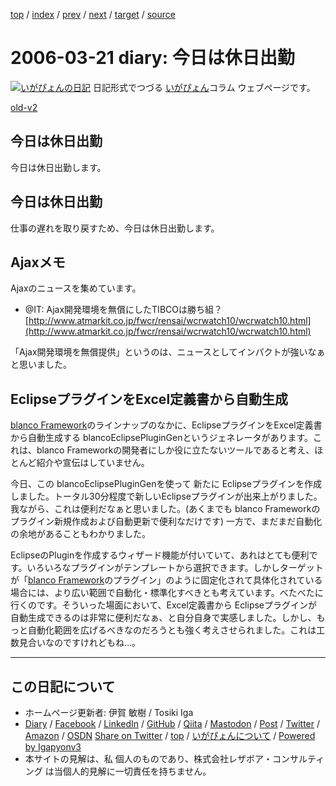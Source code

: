 [top](../index.html) 
 / [index](index.html) 
 / [prev](ig060318.html) 
 / [next](ig060322.html) 
 / [target](https://www.igapyon.jp/igapyon/diary/2006/ig060321.html) 
 / [source](https://github.com/igapyon/diary/blob/master/2006/ig060321.src.md) 

2006-03-21 diary: 今日は休日出勤
=====================================================================================================
[![いがぴょんの日記](https://www.igapyon.jp/igapyon/diary/images/iga202308_64.jpg "いがぴょん")](https://www.igapyon.jp/igapyon/diary/memo/memoigapyon.html) 日記形式でつづる [いがぴょん](https://www.igapyon.jp/igapyon/diary/memo/memoigapyon.html)コラム ウェブページです。

[old-v2](ig060321-orig.html)

## 今日は休日出勤

今日は休日出勤します。


## 今日は休日出勤

仕事の遅れを取り戻すため、今日は休日出勤します。

## Ajaxメモ

Ajaxのニュースを集めています。

* @IT: Ajax開発環境を無償にしたTIBCOは勝ち組？
  [http://www.atmarkit.co.jp/fwcr/rensai/wcrwatch10/wcrwatch10.html](http://www.atmarkit.co.jp/fwcr/rensai/wcrwatch10/wcrwatch10.html)

「Ajax開発環境を無償提供」というのは、ニュースとしてインパクトが強いなぁと思いました。

## EclipseプラグインをExcel定義書から自動生成

[blanco Framework](https://www.igapyon.jp/blanco/blanco.ja.html)のラインナップのなかに、EclipseプラグインをExcel定義書から自動生成する
blancoEclipsePluginGenというジェネレータがあります。これは、blanco Frameworkの開発者にしか役に立たないツールであると考え、ほとんど紹介や宣伝はしていません。

今日、この blancoEclipsePluginGenを使って 新たに Eclipseプラグインを作成しました。トータル30分程度で新しいEclipseプラグインが出来上がりました。我ながら、これは便利だなぁと思いました。(あくまでも
blanco Frameworkのプラグイン新規作成および自動更新で便利なだけです) 一方で、まだまだ自動化の余地があることもわかりました。

EclipseのPluginを作成するウィザード機能が付いていて、あれはとても便利です。いろいろなプラグインがテンプレートから選択できます。しかしターゲットが「[blanco Framework](https://www.igapyon.jp/blanco/blanco.ja.html)のプラグイン」のように固定化されて具体化されている場合には、より広い範囲で自動化・標準化すべきとも考えています。べたべたに行くのです。そういった場面において、Excel定義書から
Eclipseプラグインが自動生成できるのは非常に便利だなぁ、と自分自身で実感しました。しかし、もっと自動化範囲を広げるべきなのだろうとも強く考えさせられました。これは工数見合いなのですけれどもね…。


----------------------------------------------------------------------------------------------------

## この日記について

* ホームページ更新者: 伊賀 敏樹 / Tosiki Iga
* [Diary](https://www.igapyon.jp/igapyon/diary/) / [Facebook](https://www.facebook.com/igapyon) / [LinkedIn](https://www.linkedin.com/in/toshikiiga) / [GitHub](https://github.com/igapyon) / [Qiita](https://qiita.com/igapyon) / [Mastodon](https://social.vivaldi.net/@igapyon) / [Post](https://post.news/igapyon) / [Twitter](https://twitter.com/ToshikiIga) / [Amazon](https://www.amazon.co.jp/%E4%BC%8A%E8%B3%80-%E6%95%8F%E6%A8%B9/e/B004LTQWCQ) / [OSDN](https://ja.osdn.net/users/iga/)
[Share on Twitter](https://twitter.com/intent/tweet?hashtags=igapyon%2Cdiary%2C%E3%81%84%E3%81%8C%E3%81%B4%E3%82%87%E3%82%93&text=%E4%BB%8A%E6%97%A5%E3%81%AF%E4%BC%91%E6%97%A5%E5%87%BA%E5%8B%A4&url=https%3A%2F%2Fwww.igapyon.jp%2Figapyon%2Fdiary%2F2006%2Fig060321.html) / [top](../index.html) / [いがぴょんについて](https://www.igapyon.jp/igapyon/diary/memo/memoigapyon.html) / [Powered by Igapyonv3](https://github.com/igapyon/igapyonv3)
* 本サイトの見解は、私 個人のものであり、株式会社レザボア・コンサルティング は当個人的見解に一切責任を持ちません。 
